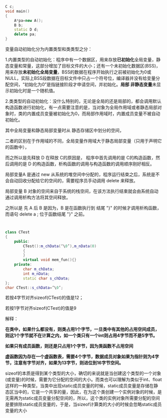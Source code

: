 

```c++
C c;
void main()
{
    A*pa=new A();
    B b;
    static D d;
    delete pa;
}
```



变量自动初始化分为内置类型和类类型之分：

1.内置类型的自动初始化：程序中有一个数据区，用来存放**已初始化**全局变量，静态变量和常量，这部分增加了目标文件的大小；还有一个未初始化数据区(BSS)，用来存放**未初始化全局变量**，BSS的数据在程序开始执行之前被初始化为0或NULL，实际上BSS段数据在目标文件中只占一个符号位，编译器并没有给变量分配空间，“初始化为0”是指链接阶段才申请空间，并初始化。**局部** **非静态变量**未显示初始化时是一个随机值。

2.类类型的自动初始化：没什么特别的，无论是全局的还是局部的，都会调用默认构造函数进行初始化，有一点需要注意的是，当对象为全局作用域或者静态局部对象时，类的内置成员变量被初始化为0，而局部作用域时，内置成员变量不被自动初始化。



其中全局变量和静态局部变量时从 静态存储区中划分的空间，

二者的区别在于作用域的不同，全局变量作用域大于静态局部变量（只用于声明它的函数中），

而之所以是先释放 D 在释放 C的原因是， 程序中首先调用的是 C的构造函数，然后调用的是 D 的构造函数，析构函数的调用与构造函数的调用顺序刚好相反。

局部变量A 是通过 new 从系统的堆空间中分配的，程序运行结束之后，系统是不会自动回收分配给它的空间的，需要程序员手动调用 delete 来释放。

局部变量 B 对象的空间来自于系统的栈空间，在该方法执行结束就会由系统自动通过调用析构方法将其空间释放。

之所以是 先 A  后 B 是因为，B 是在函数执行到 结尾 "}" 的时候才调用析构函数， 而语句 delete a ; 位于函数结尾 "}" 之前。



```c++


class CTest
{
    public:
        CTest():m_chData(‘\0’),m_nData(0)
        {
        }
        virtual void mem_fun(){}
    private:
        char m_chData;
        int m_nData;
        static char s_chData;
};
char CTest::s_chData=’\0’;
```

若按4字节对齐sizeof(CTest)的值是12；

若按1字节对齐sizeof(CTest)的值是9

解释：

**在类中，如果什么都没有，则类占用1个字节，一旦类中有其他的占用空间成员，则这1个字节就不在计算之内，如一个类只有一个int则占用4字节而不是5字节。**

**如果只有成员函数，则还是只占用1个字节，因为类函数不占用空间**

**虚函数因为存在一个虚函数表，需要4个字节，数据成员对象如果为指针则为4字节，注意有字节对齐，如果为13字节，则进位到16字节空间。**

sizeof的本质是得到某个类型的大小，确切的来说就是当创建这个类型的一个对象(或变量)的时候，需要为它分配的空间的大小。而类也可以理解为类似于int、float这样的一种类型，当类中出现static成员变量的时候，static成员变量是存储在静态区当中的，它是一个共享的量，因此，在为这个类创建一个实例对象的时候，是无需再为static成员变量分配空间的，所以，这个类的实例对象所需要分配的空间是要排除static成员变量的，于是，当sizeof计算类的大小的时候会忽略static成员变量的大小